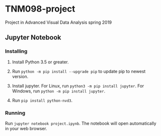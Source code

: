 # TNM098-project
Project in Advanced Visual Data Analysis spring 2019

## Jupyter Notebook

### Installing
1. Install Python 3.5 or greater.

2. Run `python -m pip install --upgrade pip` to update pip to newest version.

3. Install jupyter. For Linux, run `python3 -m pip install jupyter`. For Windows, run `python -m pip install jupyter`.

4. Run `pip install python-nvd3`.

### Running 
Run `jupyter notebook project.ipynb`. The notebook will open automatically in your web browser.





